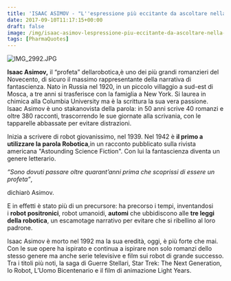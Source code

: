 ```yaml
---
title: 'ISAAC ASIMOV - "L''espressione più eccitante da ascoltare nella scienza, quella che annuncia le più grandi scoperte, non è ''Eureka'' ma ''Che strano...''"'
date: 2017-09-10T11:17:15+00:00
draft: false
image: /img/isaac-asimov-lespressione-piu-eccitante-da-ascoltare-nella-scienza-quella-che-annuncia-le-piu-grandi-scoperte-non-e-eureka-ma-che-strano.md/img_2992.jpg
tags: [PharmaQuotes]
---
```


![IMG_2992.JPG](/img/isaac-asimov-lespressione-piu-eccitante-da-ascoltare-nella-scienza-quella-che-annuncia-le-piu-grandi-scoperte-non-e-eureka-ma-che-strano.md/img_2992.jpg)

**Isaac Asimov,** il “profeta” dellarobotica,è uno dei più grandi romanzieri del Novecento, di sicuro il massimo rappresentante della narrativa di fantascienza. Nato in Russia nel 1920, in un piccolo villaggio a sud-est di Mosca, a tre anni si trasferisce con la famiglia a New York. Si laurea in chimica alla Columbia University ma è la scrittura la sua vera passione. Isaac Asimov è uno stakanovista della parola: in 50 anni scrive 40 romanzi e oltre 380 racconti, trascorrendo le sue giornate alla scrivania, con le tapparelle abbassate per evitare distrazioni.

Inizia a scrivere di robot giovanissimo, nel 1939. Nel 1942 è **il primo a utilizzare la parola Robotica**,in un racconto pubblicato sulla rivista americana "Astounding Science Fiction". Con lui la fantascienza diventa un genere letterario.

_“Sono dovuti passare oltre quarant’anni prima che scoprissi di essere un profeta”_,

dichiarò Asimov.

E in effetti è stato più di un precursore: ha precorso i tempi, inventandosi i **robot positronici**, robot umanoidi, **automi** che ubbidiscono alle **tre leggi della robotica**, un escamotage narrativo per evitare che si ribellino al loro padrone.

Isaac Asimov è morto nel 1992 ma la sua eredità, oggi, è più forte che mai. Con le sue opere ha ispirato e continua a ispirare non solo romanzi dello stesso genere ma anche serie televisive e film sui robot di grande successo. Tra i titoli più noti, la saga di Guerre Stellari, Star Trek: The Next Generation, Io Robot, L’Uomo Bicentenario e il film di animazione Light Years.
